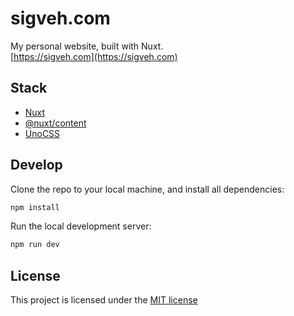 # sigveh.com

My personal website, built with Nuxt.  
[https://sigveh.com](https://sigveh.com)

## Stack

- [Nuxt](https://nuxt.com)
- [@nuxt/content](https://content.nuxtjs.org)
- [UnoCSS](https://unocss.dev)

## Develop

Clone the repo to your local machine, and install all dependencies:

```sh
npm install
```

Run the local development server:

```sh
npm run dev
```

## License

This project is licensed under the [MIT license](/LICENSE)
